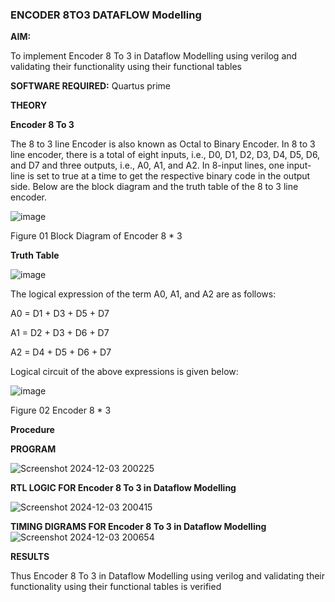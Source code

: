 ### ENCODER 8TO3 DATAFLOW Modelling

**AIM:**

To implement  Encoder 8 To 3 in Dataflow Modelling using verilog and validating their functionality using their functional tables

**SOFTWARE REQUIRED:** Quartus prime

**THEORY**

**Encoder 8 To 3**

The 8 to 3 line Encoder is also known as Octal to Binary Encoder. In 8 to 3 line encoder, there is a total of eight inputs, i.e., D0, D1, D2, D3, D4, D5, D6, and D7 and three outputs, i.e., A0, A1, and A2. In 8-input lines, one input-line is set to true at a time to get the respective binary code in the output side. Below are the block diagram and the truth table of the 8 to 3 line encoder.

![image](https://github.com/naavaneetha/ENCODER8TO3DATAFLOW/assets/154305477/0bc242c1-eb9e-4c47-afe5-30428470efc3)

Figure 01  Block Diagram of Encoder 8 * 3

**Truth Table**

![image](https://github.com/naavaneetha/ENCODER8TO3DATAFLOW/assets/154305477/35496b14-ae6e-4cd1-9abd-d6736b576575)

The logical expression of the term A0, A1, and A2 are as follows:

A0 = D1 + D3 + D5 + D7

A1 = D2 + D3 + D6 + D7

A2 = D4 + D5 + D6 + D7

Logical circuit of the above expressions is given below:

![image](https://github.com/naavaneetha/ENCODER8TO3DATAFLOW/assets/154305477/95acaee6-c873-4c75-89eb-ef09fb158053)

Figure 02  Encoder 8 * 3

**Procedure**



**PROGRAM**

![Screenshot 2024-12-03 200225](https://github.com/user-attachments/assets/e3349c58-6dca-45d6-8d2e-f96d78eba589)



**RTL LOGIC FOR Encoder 8 To 3 in Dataflow Modelling**

![Screenshot 2024-12-03 200415](https://github.com/user-attachments/assets/a1875503-537b-4c79-9d76-1532ff0ded8c)


**TIMING DIGRAMS FOR Encoder 8 To 3 in Dataflow Modelling**
![Screenshot 2024-12-03 200654](https://github.com/user-attachments/assets/52b2f07e-76d4-4533-8552-226a3beb7712)


**RESULTS**

Thus Encoder 8 To 3 in Dataflow Modelling using verilog and validating their functionality using their functional tables is verified



